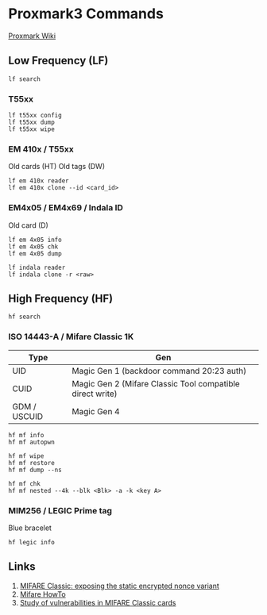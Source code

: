 # Proxmark3 Commands

[Proxmark Wiki](https://github.com/Proxmark/proxmark3/wiki)

## Low Frequency (LF)
```
lf search
```

### T55xx
```
lf t55xx config
lf t55xx dump
lf t55xx wipe
```

### EM 410x / T55xx
Old cards (HT)
Old tags (DW) 
```
lf em 410x reader
lf em 410x clone --id <card_id>
```

### EM4x05 / EM4x69 / Indala ID
Old card (D)
```
lf em 4x05 info
lf em 4x05 chk
lf em 4x05 dump

lf indala reader
lf indala clone -r <raw>
```

## High  Frequency (HF)
```
hf search
```

### ISO 14443-A / Mifare Classic 1K
| Type | Gen |
|---|---|
| UID | Magic Gen 1 (backdoor command 20:23 auth) |
| CUID | Magic Gen 2 (Mifare Classic Tool compatible direct write) |
| GDM / USCUID | Magic Gen 4 |
```
hf mf info
hf mf autopwn

hf mf wipe
hf mf restore
hf mf dump --ns

hf mf chk
hf mf nested --4k --blk <Blk> -a -k <key A>
```

### MIM256 / LEGIC Prime tag
Blue bracelet
```
hf legic info
```

## Links
1. [MIFARE Classic: exposing the static encrypted nonce variant](https://eprint.iacr.org/2024/1275.pdf)
2. [Mifare HowTo](https://github.com/Proxmark/proxmark3/wiki/Mifare-HowTo)
3. [Study of vulnerabilities in MIFARE Classic cards](https://www.sidechannel.blog/en/mifare-classic-2/)
